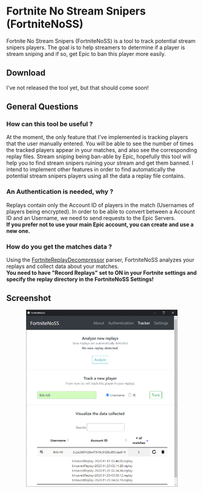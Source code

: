 # Fortnite No Stream Snipers (FortniteNoSS)
Fortnite No Stream Snipers (FortniteNoSS) is a tool to track potential stream snipers players.
The goal is to help streamers to determine if a player is stream sniping and if so, get Epic to ban this player more easily.
<br />

## Download
I've not released the tool yet, but that should come soon!
<br />

## General Questions

### How can this tool be useful ?
At the moment, the only feature that I've implemented is tracking players that the user manually entered. You will be able to see the number of times the tracked players appear in your matches, and also see the corresponding replay files. Stream sniping being ban-able by Epic, hopefully this tool will help you to find stream snipers ruining your stream and get them banned.
I intend to implement other features in order to find automatically the potential stream snipers players using all the data a replay file contains.

### An Authentication is needed, why ?
Replays contain only the Account ID of players in the match (Usernames of players being encrypted). In order to be able to convert between a Account ID and an Username, we need to send requests to the Epic Servers.\
**If you prefer not to use your main Epic account, you can create and use a new one.**

### How do you get the matches data ?
Using the [FortniteReplayDecompressor](https://github.com/Shiqan/FortniteReplayDecompressor) parser, FortniteNoSS analyzes your replays and collect data about your matches.\
**You need to have "Record Replays" set to ON in your Fortnite settings and specify the replay directory in the FortniteNoSS Settings!**


## Screenshot

<p align="center">
<img src="screenshots/screenshot.png" width="400px">
</p>